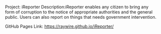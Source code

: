 Project: iReporter
Description:iReporter enables any citizen to bring any form of corruption to the notice of appropriate authorities and the
general public. Users can also report on things that needs government intervention.

GitHub Pages Link: 
https://raywire.github.io/iReporter/